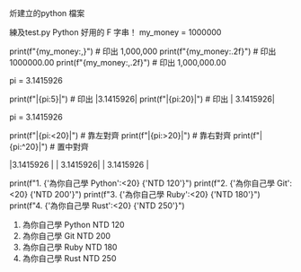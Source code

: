 炘建立的python 檔案

練及test.py
Python 好用的 F 字串！
my_money = 1000000

print(f"{my_money:,}")     # 印出 1,000,000
print(f"{my_money:.2f}")   # 印出 1000000.00
print(f"{my_money:,.2f}")  # 印出 1,000,000.00

pi = 3.1415926

print(f"|{pi:5}|")   # 印出 |3.1415926|
print(f"|{pi:20}|")  # 印出 |            3.1415926|

pi = 3.1415926

print(f"|{pi:<20}|")  # 靠左對齊
print(f"|{pi:>20}|")  # 靠右對齊
print(f"|{pi:^20}|")  # 置中對齊

|3.1415926           |
|           3.1415926|
|     3.1415926      |

print(f"1. {'為你自己學 Python':<20} {'NTD 120'}")
print(f"2. {'為你自己學 Git':<20} {'NTD 200'}")
print(f"3. {'為你自己學 Ruby':<20} {'NTD 180'}")
print(f"4. {'為你自己學 Rust':<20} {'NTD 250'}")

1. 為你自己學 Python         NTD 120
2. 為你自己學 Git            NTD 200
3. 為你自己學 Ruby           NTD 180
4. 為你自己學 Rust           NTD 250
